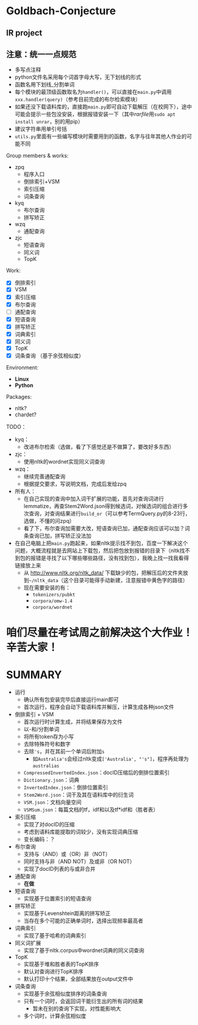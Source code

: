 # Goldbach-Conjecture
## IR project

## 注意：统一一点规范
* 多写点注释
* python文件名采用每个词首字母大写，无下划线的形式
* 函数名用下划线_分割单词
* 每个模块的最顶级函数取名为`handler()`，可以直接在`main.py`中调用`xxx.handler(query)`（参考目前完成的布尔检索模块）
* 如果还没下载语料库的，直接跑`main.py`即可自动下载解压（在校网下），途中可能会提示一些包没安装，根据报错安装一下（其中*rarfile*用`sudo apt install unrar`，别的用pip）
* 建议字符串用单引号括
* `utils.py`里面有一些编写模块时需要用到的函数，名字与往年其他人作业的可能不同


Group members & works: 
* zpq
  *  程序入口
  *  倒排索引+VSM
  *  索引压缩
  *  词条查询
* kyq
  * 布尔查询
  * 拼写矫正
* wzq
  * 通配查询
* zjc
  * 短语查询
  * 同义词
  * TopK

Work: 
- [x] 倒排索引
- [x] VSM
- [x] 索引压缩
- [x] 布尔查询
- [ ] 通配查询
- [x] 短语查询
- [x] 拼写矫正
- [x] 词典索引
- [x] 同义词
- [x] TopK
- [x] 词条查询 （基于余弦相似度）

Environment: 
* **Linux**
* **Python**

Packages: 
* nltk?
* chardet?

TODO：
* kyq：
  * 改进布尔检索（选做，看了下感觉还是不做算了，要改好多东西）
* zjc：
  * 使用nltk的wordnet实现同义词查询
* wzq：
  * 继续完善通配查询
  * 根据提交要求，写说明文档，完成后发给zpq
* 所有人：
  * 在自己实现的查询中加入词干扩展的功能，首先对查询词进行lemmatize，再查Stem2Word.json得到候选词，对候选词的组合进行多次查询，对查询结果进行`build_or`（可以参考TermQuery.py的8-23行，选做，不懂的问zpq）
  * 看了下，布尔查询加需要大改，短语查询已加，通配查询应该可以加？词条查询已加，拼写矫正没法加
* 在自己电脑上把`main.py`跑起来，如果nltk提示找不到包，百度一下解决这个问题，大概流程就是去网站上下载包，然后把包放到报错的目录下（nltk找不到包的报错是寻找了以下哪些哪些路径，没有找到包），我晚上找一找我看得链接放上来
  * 从 http://www.nltk.org/nltk_data/ 下载缺少的包，把解压后的文件夹放到`~/nltk_data`（这个目录可能得手动新建，注意报错中黄色字的路径）
  * 现在需要安装的有：
    * `tokenizers/pubkt`
    * `corpora/omw-1.4`
    * `corpora/wordnet`

# 咱们尽量在考试周之前解决这个大作业！辛苦大家！
# SUMMARY
* 运行
  * 确认所有包安装完毕后直接运行main即可
  * 首次运行，程序会自动下载语料库并解压，计算生成各种json文件
* 倒排索引 + VSM
  * 首次运行时计算生成，并将结果保存为文件
  * 以-和/分割单词
  * 将所有token存为小写
  * 去除特殊符号和数字
  * 去除`'s`，并在其前一个单词后附加`s`
    * 如`Australia's`会经过nltk变成`['Australia', "'s"]`，程序再处理为`australias`
  * `CompressedInvertedIndex.json`：docID压缩后的倒排位置索引
  * `Dictionary.json`：词典
  * `InvertedIndex.json`：倒排位置索引
  * `Stem2Word.json`：词干及其在语料库中的衍生词
  * `VSM.json`：文档向量空间
  * `VSMSum.json`：每篇文档的tf，idf和以及tf*idf和（胜者表）
* 索引压缩
  * 实现了对docID的压缩
  * 考虑到语料库能提取的词较少，没有实现词典压缩
  * 变长编码：？
* 布尔查询
  * 支持与（AND）或（OR）非（NOT）
  * 同时支持与非（AND NOT）及或非（OR NOT）
  * 实现了docID列表的与或非合并
* 通配查询
  * **在做**
* 短语查询
  * 实现基于位置索引的短语查询
* 拼写矫正
  * 实现基于Levenshtein距离的拼写矫正
  * 当存在多个可能的正确单词时，选择出现频率最高者
* 词典索引
  * 实现了基于哈希的词典索引
* 同义词扩展
  * 实现了基于nltk.corpus中wordnet词典的同义词查询
* TopK
  * 实现基于堆和胜者表的TopK排序
  * 默认对查询进行TopK排序
  * 默认打印十个结果，全部结果放在output文件中
* 词条查询
  * 实现基于余弦相似度排序的词条查询
  * 只有一个词时，会返回词干能衍生出的所有词的结果
    * 暂未在别的查询下实现，对性能影响大
  * 多个词时，计算余弦相似度
